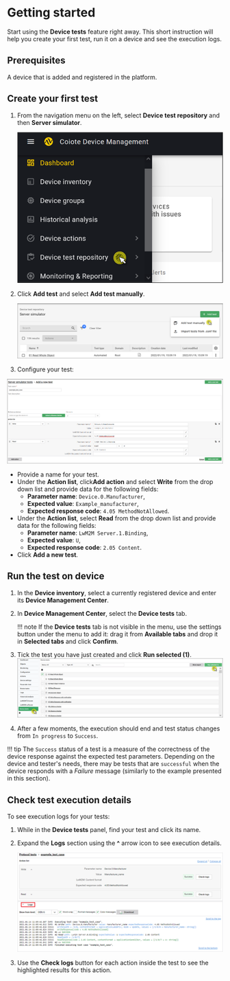 # Getting started

Start using the **Device tests** feature right away. This short instruction will help you create your first test, run it on a device and see the execution logs.

## Prerequisites

A device that is added and registered in the platform.

## Create your first test

1. From the navigation menu on the left, select **Device test repository** and then **Server simulator**.

    ![Device test repository](images/interop1.png "Device test repository")

2. Click **Add test** and select **Add test manually**.

    ![Adding a new test](images/interop2.png "Adding a new test")

3. Configure your test:

![Configure your test](images/interop3.png "Configure your test")

* Provide a name for your test.
* Under the **Action list**, click**Add action** and select **Write** from the drop down list and provide data for the following fields:
    * **Parameter name**: `Device.0.Manufacturer`,
    * **Expected value**: `Example_manufacturer`,
    * **Expected response code**: `4.05 MethodNotAllowed`.
* Under the **Action list**, select **Read** from the drop down list and provide data for the following fields:
    * **Parameter name**: `LwM2M Server.1.Binding`,
    * **Expected value**: `U`,
    * **Expected response code**: `2.05 Content`.
* Click **Add a new test**.

## Run the test on device

1. In the **Device inventory**, select a currently registered device and enter its **Device Management Center**.
2. In **Device Management Center**, select the **Device tests** tab.

    !!! note
        If the **Device tests** tab is not visible in the menu, use the settings button under the menu to add it: drag it from **Available tabs** and drop it in **Selected tabs** and click **Confirm**.

3. Tick the test you have just created and click **Run selected (1)**.
![Running a test](images/interop5.png "Running a test")

4. After a few moments, the execution should end and test status changes from `In progress` to `Success`.  

!!! tip
    The `Success` status of a test is a measure of the correctness of the device response against the expected test parameters. Depending on the device and tester's needs, there may be tests that are `successful` when the device responds with a *Failure* message (similarly to the example presented in this section).

## Check test execution details

To see execution logs for your tests:

1. While in the **Device tests** panel, find your test and click its name.
2. Expand the **Logs** section using the **^** arrow icon to see execution details.

    ![Checking test results](images/image103.png "Checking test results")

3. Use the **Check logs** button for each action inside the test to see the highlighted results for this action.   
